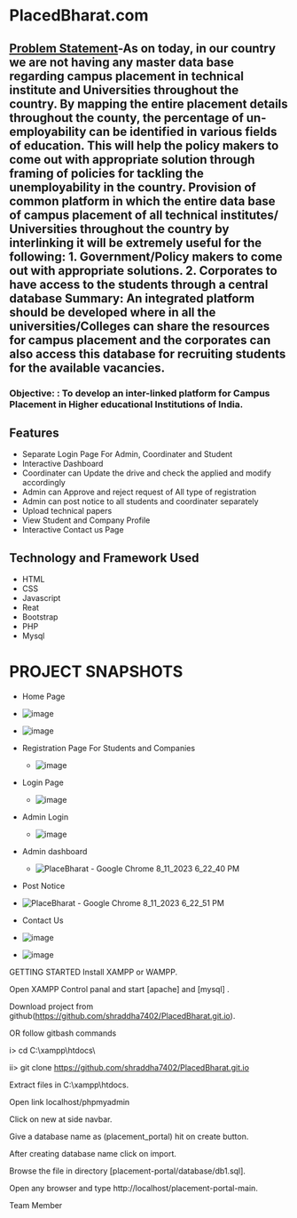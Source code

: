 # PlacedBharat.com

## [Problem Statement]()-As on today, in our country we are not having any master data base regarding campus placement in technical institute and Universities throughout the country. By mapping the entire placement details throughout the county, the percentage of un-employability can be identified in various fields of education. This will help the policy makers to come out with appropriate solution through framing of policies for tackling the unemployability in the country. Provision of common platform in which the entire data base of campus placement of all technical institutes/ Universities throughout the country by interlinking it will be extremely useful for the following: 1. Government/Policy makers to come out with appropriate solutions. 2. Corporates to have access to the students through a central database Summary: An integrated platform should be developed where in all the universities/Colleges can share the resources for campus placement and the corporates can also access this database for recruiting students for the available vacancies. 

### Objective: : To develop an inter-linked platform for Campus Placement in Higher educational Institutions of India.

## Features
- Separate Login Page For Admin, Coordinater and Student
- Interactive Dashboard
- Coordinater can Update the drive and check the applied and modify accordingly
- Admin can Approve and reject request of All type of registration 
- Admin can post notice to all students and coordinater separately
- Upload technical papers
- View Student and Company Profile
- Interactive Contact us Page



## Technology and Framework Used
- HTML
- CSS
- Javascript
- Reat
- Bootstrap
- PHP
- Mysql











# PROJECT SNAPSHOTS

- Home Page
-  ![image](https://github.com/shraddha7402/PlacedBharat.git.io/assets/63406385/5cd3e1b7-1d1d-4225-96d6-9c8364638eea)
-  ![image](https://github.com/shraddha7402/PlacedBharat.git.io/assets/63406385/d865136d-fbdf-4e1e-b982-8ae1812d4c3c)


- Registration Page For Students and Companies
  - ![image](https://github.com/shraddha7402/PlacedBharat.git.io/assets/63406385/a6fb3bce-c593-4a6d-add8-e0458ff20488)

- Login Page
  - ![image](https://github.com/shraddha7402/PlacedBharat.git.io/assets/63406385/a4f6b0ac-db9d-4965-8d29-09cf66901b92)

- Admin Login
  - ![image](https://github.com/shraddha7402/PlacedBharat.git.io/assets/63406385/d0d47b77-fe1a-41dd-a1d6-d87a2c16281a)
 
- Admin dashboard
  - ![PlaceBharat - Google Chrome 8_11_2023 6_22_40 PM](https://github.com/shraddha7402/PlacedBharat.git.io/assets/63406385/7887e656-e83e-45c5-820d-61778a1d957d)
 
- Post Notice
- ![PlaceBharat - Google Chrome 8_11_2023 6_22_51 PM](https://github.com/shraddha7402/PlacedBharat.git.io/assets/63406385/70b8f254-f8e8-42ec-b868-164dc75885d4)

- Contact Us
- ![image](https://github.com/shraddha7402/PlacedBharat.git.io/assets/63406385/bf1aab93-b12a-441d-bfec-d863688f8c71)
- ![image](https://github.com/shraddha7402/PlacedBharat.git.io/assets/63406385/d34d98b3-6f55-4320-bcfe-0fda72891cc6)


GETTING STARTED
Install XAMPP or WAMPP.

Open XAMPP Control panal and start [apache] and [mysql] .

Download project from github(https://github.com/shraddha7402/PlacedBharat.git.io).

OR follow gitbash commands

i> cd C:\xampp\htdocs\

ii> git clone https://github.com/shraddha7402/PlacedBharat.git.io

Extract files in C:\xampp\htdocs.

Open link localhost/phpmyadmin

Click on new at side navbar.

Give a database name as (placement_portal) hit on create button.

After creating database name click on import.

Browse the file in directory [placement-portal/database/db1.sql].

Open any browser and type http://localhost/placement-portal-main.

Team Member



  

